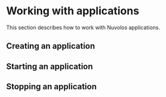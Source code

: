 # Working with applications

This section describes how to work with Nuvolos applications.

## Creating an application



## Starting an application



## Stopping an application


